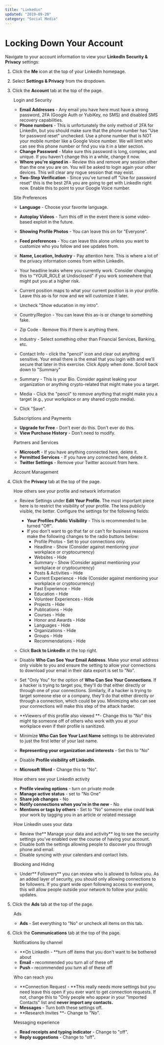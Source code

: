 ```yaml
---
title: "Linkedin"
updated: "2019-09-20"
category: "Social Media"
---
```


Locking Down Your Account
=========================

Navigate to your account information to view your **LinkedIn Security & Privacy** settings:

1.  Click the **Me** icon at the top of your LinkedIn homepage.
2.  Select **Settings & Privacy** from the dropdown.
3.  Click the **Account** tab at the top of the page. 

     Login and Security

    -   **Email Addresses** - Any email you have here must have a strong password, 2FA (Google Auth or YubiKey, no SMS) and disabled SMS recovery capabilities.  
    -   **Phone numbers** - This is unfortunately the only method of 2FA for LinkedIn, but you should make sure that the phone number has "Use for password reset" unchecked. Use a phone number that is NOT your mobile number like a Google Voice number. We will limit who can see this phone number or find you via it in a later section.
    -   **Change Password** - Make sure this password is long, complex, and unique. If you haven't change this in a while, change it now.
    -   **Where you're signed in** - Review this and remove any session other than the one you are on. You will be asked to login again your other devices. This will clear any rogue session that may exist.
    -   **Two-Step Verification** - Since you've turned off "Use for password reset" this is the best 2FA you are going to get with LinkedIn right now. Enable this to point to your Google Voice number.

     Site Preferences

    -   **Language** - Choose your favorite language.
    -   **Autoplay Videos** - Turn this off in the event there is some video-based exploit in the future.
    -   **Showing Profile Photos** - You can leave this on for "Everyone".
    -   **Feed preferences** - You can leave this alone unless you want to customize who you follow and see updates from.
    -   **Name, Location, Industry** - Pay attention here. This is where a lot of the privacy information comes from within LinkedIn.

    -   Your headline leaks where you currently work. Consider changing this to "YOUR_ROLE at Undisclosed" if you work somewhere that might put you at a higher risk.
    -   Current position maps to what your current position is in your profile. Leave this as-is for now and we will customize it later.
    -   Uncheck "Show education in my intro".
    -   Country/Region - You can leave this as-is or change to something fake.
    -   Zip Code - Remove this if there is anything there.
    -   Industry - Select something other than Financial Services, Banking, etc.
    -   Contact Info - click the "pencil" icon and clear out anything sensitive. Your email there is the email that you login with and we'll secure that later in this exercise. Click Apply when done. Scroll back down to "Summary"
    -   Summary - This is your Bio. Consider against leaking your organization or anything crypto-related that might make you a target.
    -   Media - Click the "pencil" to remove anything that might make you a target (e.g., your workplace or any shared crypto media).
    -   Click "Save".

     Subscriptions and Payments

    -   **Upgrade for Free** - Don't ever do this. Don't ever do this. 
    -   **View Purchase History** - Don't need to modify.

     Partners and Services

    -   **Microsoft** - If you have anything connected here, delete it.
    -   **Permitted Services** - If you have any connected here, delete it.
    -   **Twitter Settings** - Remove your Twitter account from here.

     Account Management

4.  Click the **Privacy** tab at the top of the page.

     How others see your profile and network information

    -   Review Settings under **Edit Your Profile**. The most important piece here is to restrict the visibility of your profile. The less publicly visible, the better. Configure the settings for the following fields:
        -   **Your Profiles Public Visibility** - This is recommended to be turned "Off".
        -   If you don't want to go that far or can't for business reasons make the following changes to the radio buttons below:
            -   Profile Photos - Set to your connections only.
            -   Headline - Show (Consider against mentioning your workplace or cryptocurrency) 
            -   Websites - Hide
            -   Summary - Show (Consider against mentioning your workplace or cryptocurrency)
            -   Posts & Activities - Hide
            -   Current Experience - Hide (Consider against mentioning your workplace or cryptocurrency)
            -   Past Experience - Hide
            -   Education - Hide
            -   Volunteer Experiences - Hide
            -   Projects - Hide
            -   Publications - Hide
            -   Courses - Hide
            -   Honor and Awards - Hide
            -   Languages - Hide
            -   Organizations - Hide
            -   Groups - Hide
            -   Recommendations - Hide

    -   Click **Back to LinkedIn** at the top right.

    -   Disable **Who Can See Your Email Address**. Make your email address only visible to you and ensure the setting to allow your connections to download your email in their data export is set to "No".
    -   Set "Only You" for the option of **Who Can See Your Connections**. If a hacker is trying to target you, they'll do that either directly or through one of your connections. Similarly, if a hacker is trying to target someone else or a company, they'll do that either directly or through a connection, which could be you. Minimizing who can see your connections will make this step of the attack harder.
    -   **Viewers of this profile also viewed **- Change this to "No" this might tip someone off of others who work with you at your workplace even if their profile is sanitized.
    -   Minimize **Who Can See Your Last Name** settings to be abbreviated to just the first letter of your last name.
    -   **Representing your organization and interests** - Set this to "No"
    -   Disable **Profile visibility off LinkedIn**.
    -   **Microsoft Word** - Change this to "No". 

     How others see your LinkedIn activity

    -   **Profile viewing options** - turn on private mode
    -   **Manage active status** - set to "No One"
    -   **Share job changes** - No
    -   **Notify connections when you're in the new** - No
    -   **Mentions or tags by others** - Set to "No" someone else could leak your work by tagging you in an article or related message

     How LinkedIn uses your data

    -   Review the** Manage your data and activity** log to see the security settings you've enabled over the course of having your account.
    -   Disable both the settings allowing people to discover you through phone and email.
    -   Disable syncing with your calendars and contact lists.

     Blocking and Hiding

    -   Under** Followers** you can review who is allowed to follow you. As an added layer of security, you should only allowing connections to be followers. If you grant wide open following access to everyone, this will allow people outside your network to follow your public updates.

5.  Click the **Ads** tab at the top of the page. 

     Ads

    -   **Ads** - Set everything to "No" or uncheck all items on this tab.

6.  Click the **Communications** tab at the top of the page. 

     Notifications by channel

    -   **On LinkedIn - **turn off items that you don't want to be bothered about
    -   **Email -** recommended you turn all of these off
    -   **Push -** recommended you turn all of these off

     Who can reach you

    -   **Connection Request - **This really needs more settings but you need leave this open if you ever want to get connection requests. If not, change this to "Only people who appear in your "Imported Contacts" list and **never import any contacts.**
    -   **Messages** - Turn both these settings off.
    -   **Research Invites **- Change to "No".

     Messaging experience

    -   **Read receipts and typing indicator** - Change to "off".
    -   **Reply suggestions** - Change to "off".
